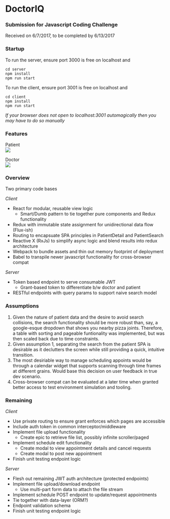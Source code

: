 # DoctorIQ

### Submission for Javascript Coding Challenge
Received on 6/7/2017, to be completed by 6/13/2017

### Startup
To run the server, ensure port 3000 is free on localhost and
```
cd server
npm install
npm run start
```

To run the client, ensure port 3001 is free on localhost and
```
cd client
npm install
npm run start
```

*If your browser does not open to localhost:3001 automagically then you may have to do so manually*

### Features
Patient  
![](https://media.giphy.com/media/3o7btLEb0OY31tUccU/giphy.gif)

Doctor  
![](https://media.giphy.com/media/3o7bu9uizaL9XHtSBa/giphy.gif)

### Overview
Two primary code bases

_Client_  
- React for modular, reusable view logic
  - Smart/Dumb pattern to tie together pure components and Redux functionality
- Redux with immutable state assignment for unidirectional data flow (Flux-ish)
- Routing to encapsuate SPA principles in PatientDetail and PatientSearch
- Reactive X (RxJs) to simplify async logic and blend results into redux architecture
- Webpack to bundle assets and thin out memory footprint of deployment
- Babel to transpile newer javascript functionality for cross-browser compat

_Server_  
- Token based endpoint to serve consumable JWT
  - Grant-based token to differentiate b/w doctor and patient
- RESTful endpoints with query params to support naive search model

### Assumptions
1. Given the nature of patient data and the desire to avoid search collisions, the search functionality should be more robust than, say, a google-esque dropdown that shows you nearby pizza joints. Therefore, a table with sorting and pageable funtionality was implemented, but was then scaled back due to time constraints.
2. Given assumption 1, separating the search from the patient SPA is desirable as it declutters the screen while still providing a quick, intuitive transition.
3. The most desiriable way to manage scheduling appoints would be through a calendar widget that supports scanning through time frames at different grains. Would base this decision on user feedback in true dev scenario.
4. Cross-browser compat can be evaluated at a later time when granted better access to test environment simulation and tooling.

### Remaining
_Client_  
- Use private routing to ensure grant enforces which pages are accessible
- Include auth token in common interceptor/middleware
- Implement file upload functionality
  - Create epic to retrieve file list, possibly infinite scroller/paged
- Implement schedule edit functionality
  - Create modal to view appointment details and cancel requests
  - Create modal to post new appointment
- Finish unit testing endpoint logic

_Server_  
- Flesh out remaining JWT auth architecture (protected endpoints)
- Implement file upload/download endpoint
  - Use multi-part form data to attach the file stream
- Implement schedule POST endpoint to update/request appointments
- Tie together with data-layer (ORM?)
- Endpoint validation schema
- Finish unit testing endpoint logic
